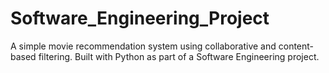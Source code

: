 # Software_Engineering_Project
A simple movie recommendation system using collaborative and content-based filtering. Built with Python as part of a Software Engineering project.
